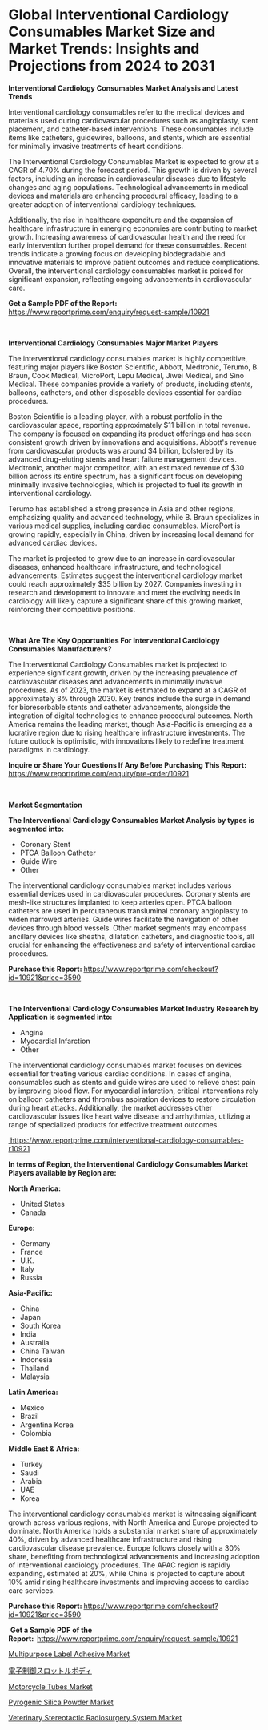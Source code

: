 <p><h1>Global Interventional Cardiology Consumables Market Size and Market Trends: Insights and Projections from 2024 to 2031</h1></p><p><strong>Interventional Cardiology Consumables Market Analysis and Latest Trends</strong></p>
<p><p>Interventional cardiology consumables refer to the medical devices and materials used during cardiovascular procedures such as angioplasty, stent placement, and catheter-based interventions. These consumables include items like catheters, guidewires, balloons, and stents, which are essential for minimally invasive treatments of heart conditions.</p><p>The Interventional Cardiology Consumables Market is expected to grow at a CAGR of 4.70% during the forecast period. This growth is driven by several factors, including an increase in cardiovascular diseases due to lifestyle changes and aging populations. Technological advancements in medical devices and materials are enhancing procedural efficacy, leading to a greater adoption of interventional cardiology techniques.</p><p>Additionally, the rise in healthcare expenditure and the expansion of healthcare infrastructure in emerging economies are contributing to market growth. Increasing awareness of cardiovascular health and the need for early intervention further propel demand for these consumables. Recent trends indicate a growing focus on developing biodegradable and innovative materials to improve patient outcomes and reduce complications. Overall, the interventional cardiology consumables market is poised for significant expansion, reflecting ongoing advancements in cardiovascular care.</p></p>
<p><strong>Get a Sample PDF of the Report:&nbsp;</strong> <a href="https://www.reportprime.com/enquiry/request-sample/10921">https://www.reportprime.com/enquiry/request-sample/10921</a></p>
<p>&nbsp;</p>
<p><strong>Interventional Cardiology Consumables Major Market Players</strong></p>
<p><p>The interventional cardiology consumables market is highly competitive, featuring major players like Boston Scientific, Abbott, Medtronic, Terumo, B. Braun, Cook Medical, MicroPort, Lepu Medical, Jiwei Medical, and Sino Medical. These companies provide a variety of products, including stents, balloons, catheters, and other disposable devices essential for cardiac procedures.</p><p>Boston Scientific is a leading player, with a robust portfolio in the cardiovascular space, reporting approximately $11 billion in total revenue. The company is focused on expanding its product offerings and has seen consistent growth driven by innovations and acquisitions. Abbott's revenue from cardiovascular products was around $4 billion, bolstered by its advanced drug-eluting stents and heart failure management devices. Medtronic, another major competitor, with an estimated revenue of $30 billion across its entire spectrum, has a significant focus on developing minimally invasive technologies, which is projected to fuel its growth in interventional cardiology.</p><p>Terumo has established a strong presence in Asia and other regions, emphasizing quality and advanced technology, while B. Braun specializes in various medical supplies, including cardiac consumables. MicroPort is growing rapidly, especially in China, driven by increasing local demand for advanced cardiac devices. </p><p>The market is projected to grow due to an increase in cardiovascular diseases, enhanced healthcare infrastructure, and technological advancements. Estimates suggest the interventional cardiology market could reach approximately $35 billion by 2027. Companies investing in research and development to innovate and meet the evolving needs in cardiology will likely capture a significant share of this growing market, reinforcing their competitive positions.</p></p>
<p>&nbsp;</p>
<p><strong>What Are The Key Opportunities For Interventional Cardiology Consumables Manufacturers?</strong></p>
<p><p>The Interventional Cardiology Consumables market is projected to experience significant growth, driven by the increasing prevalence of cardiovascular diseases and advancements in minimally invasive procedures. As of 2023, the market is estimated to expand at a CAGR of approximately 8% through 2030. Key trends include the surge in demand for bioresorbable stents and catheter advancements, alongside the integration of digital technologies to enhance procedural outcomes. North America remains the leading market, though Asia-Pacific is emerging as a lucrative region due to rising healthcare infrastructure investments. The future outlook is optimistic, with innovations likely to redefine treatment paradigms in cardiology.</p></p>
<p><strong>Inquire or Share Your Questions If Any Before Purchasing This Report:</strong> <a href="https://www.reportprime.com/enquiry/pre-order/10921">https://www.reportprime.com/enquiry/pre-order/10921</a></p>
<p>&nbsp;</p>
<p><strong>Market Segmentation</strong></p>
<p><strong>The Interventional Cardiology Consumables Market Analysis by types is segmented into:</strong></p>
<p><ul><li>Coronary Stent</li><li>PTCA Balloon Catheter</li><li>Guide Wire</li><li>Other</li></ul></p>
<p><p>The interventional cardiology consumables market includes various essential devices used in cardiovascular procedures. Coronary stents are mesh-like structures implanted to keep arteries open. PTCA balloon catheters are used in percutaneous transluminal coronary angioplasty to widen narrowed arteries. Guide wires facilitate the navigation of other devices through blood vessels. Other market segments may encompass ancillary devices like sheaths, dilatation catheters, and diagnostic tools, all crucial for enhancing the effectiveness and safety of interventional cardiac procedures.</p></p>
<p><strong>Purchase this Report:&nbsp;</strong><a href="https://www.reportprime.com/checkout?id=10921&price=3590">https://www.reportprime.com/checkout?id=10921&price=3590</a></p>
<p>&nbsp;</p>
<p><strong>The Interventional Cardiology Consumables Market Industry Research by Application is segmented into:</strong></p>
<p><ul><li>Angina</li><li>Myocardial Infarction</li><li>Other</li></ul></p>
<p><p>The interventional cardiology consumables market focuses on devices essential for treating various cardiac conditions. In cases of angina, consumables such as stents and guide wires are used to relieve chest pain by improving blood flow. For myocardial infarction, critical interventions rely on balloon catheters and thrombus aspiration devices to restore circulation during heart attacks. Additionally, the market addresses other cardiovascular issues like heart valve disease and arrhythmias, utilizing a range of specialized products for effective treatment outcomes.</p></p>
<p><a href="https://www.reportprime.com/interventional-cardiology-consumables-r10921">&nbsp;https://www.reportprime.com/interventional-cardiology-consumables-r10921</a></p>
<p><strong>In terms of Region, the Interventional Cardiology Consumables Market Players available by Region are:</strong></p>
<p>
    <p> <strong> North America: </strong>
        <ul>
            <li>United States</li>
            <li>Canada</li>
        </ul>
        </p> 
    <p> <strong> Europe: </strong>
        <ul>
            <li>Germany</li>
            <li>France</li>
            <li>U.K.</li>
            <li>Italy</li>
            <li>Russia</li>
        </ul>
        </p> 
    <p> <strong> Asia-Pacific: </strong>
        <ul>
            <li>China</li>
            <li>Japan</li>
            <li>South Korea</li>
            <li>India</li>
            <li>Australia</li>
            <li>China Taiwan</li>
            <li>Indonesia</li>
            <li>Thailand</li>
            <li>Malaysia</li>
        </ul>
        </p> 
    <p> <strong> Latin America: </strong>
        <ul>
            <li>Mexico</li>
            <li>Brazil</li>
            <li>Argentina Korea</li>
            <li>Colombia</li>
        </ul>
        </p> 
    <p> <strong> Middle East & Africa: </strong>
        <ul>
            <li>Turkey</li>
            <li>Saudi</li>
            <li>Arabia</li>
            <li>UAE</li>
            <li>Korea</li>
        </ul>
    </p>
    </p>
<p><p>The interventional cardiology consumables market is witnessing significant growth across various regions, with North America and Europe projected to dominate. North America holds a substantial market share of approximately 40%, driven by advanced healthcare infrastructure and rising cardiovascular disease prevalence. Europe follows closely with a 30% share, benefiting from technological advancements and increasing adoption of interventional cardiology procedures. The APAC region is rapidly expanding, estimated at 20%, while China is projected to capture about 10% amid rising healthcare investments and improving access to cardiac care services.</p></p>
<p><strong>Purchase this Report: </strong><a href="https://www.reportprime.com/checkout?id=10921&price=3590">https://www.reportprime.com/checkout?id=10921&price=3590</a></p>
<p>&nbsp;<strong>Get a Sample PDF of the Report:&nbsp;&nbsp;</strong><a href="https://www.reportprime.com/enquiry/request-sample/10921">https://www.reportprime.com/enquiry/request-sample/10921</a></p>
<p><strong></strong></p>
<p><p><a href="https://medium.com/@theresa.lee545/what-is-multipurpose-label-adhesive-market-a2f4bc45f7c6">Multipurpose Label Adhesive Market</a></p><p><a href="https://medium.com/@jessicagtk0/electronic-controlled-throttle-body-f812fb2a006a?postPublishedType=initial">電子制御スロットルボディ</a></p><p><a href="https://issuu.com/reportprime-2/docs/motorcycle-tubes-market-size-2030.p_10fcb045f9c6e8">Motorcycle Tubes Market</a></p><p><a href="https://medium.com/@theresa.lee545/the-global-pyrogenic-silica-powder-market-is-projected-to-experience-an-annual-growth-rate-of-6-1-748fc65b2838">Pyrogenic Silica Powder Market</a></p><p><a href="https://github.com/DianaWilson796/Market-Research-Report-List-1/blob/main/veterinary-stereotactic-radiosurgery-system-market.md">Veterinary Stereotactic Radiosurgery System Market</a></p></p>